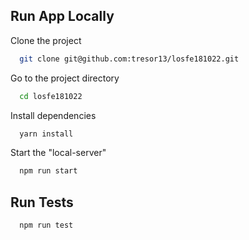 ## Run App Locally

Clone the project

```bash
  git clone git@github.com:tresor13/losfe181022.git
```

Go to the project directory

```bash
  cd losfe181022
```

Install dependencies

```bash
  yarn install
```

Start the "local-server"

```bash
  npm run start
```

## Run Tests

```bash
  npm run test
```
